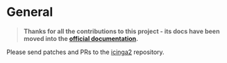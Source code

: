 # General

> **Thanks for all the contributions to this project - its docs have been moved into the [official documentation](https://icinga.com/docs/icinga2/latest/doc/12-icinga2-api/#api-clients).**

Please send patches and PRs to the [icinga2](https://github.com/icinga/icinga2) repository.
